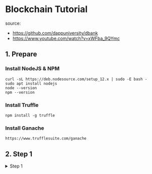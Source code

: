 # Blockchain Tutorial
source:
* https://github.com/dappuniversity/dbank
* https://www.youtube.com/watch?v=xWFba_9QYmc

## 1. Prepare
### Install NodeJS & NPM
```
curl -sL https://deb.nodesource.com/setup_12.x | sudo -E bash -
sudo apt install nodejs
node --version
npm --version
```
### Install Truffle
```
npm install -g truffle
```
### Install Ganache
```
https://www.trufflesuite.com/ganache
```

## 2. Step 1
<details><summary>Step 1</summary>
<p> 
  
  1. Run Ganache
  
  2. Truffle migrate
      ```
      npm install babel-register --save-dev
      truffle migrate
      ```
  
  3. Open 'truffle console'
```
token.__proto__             token.hasOwnProperty        token.isPrototypeOf         token.propertyIsEnumerable  token.toLocaleString        token.toString				token.valueOf
token.Approval              token.MinterChanged         token.Transfer              token.abi                   token.address               token.allEvents
token.allowance             token.approve               token.balanceOf             token.constructor           token.contract              token.decimals
token.decreaseAllowance     token.getPastEvents         token.increaseAllowance     token.methods               token.mint                  token.minter
token.name                  token.passMinterRole        token.send                  token.sendTransaction       token.symbol                token.totalSupply
token.transactionHash       token.transfer              token.transferFrom
```
------------------------------------------------------------------------------------------------------------
  * Start 
    ```
    truffle console
    ```
------------------------------------------------------------------------------------------------------------  
  * a.  Create variable 'token' <br>
    menggunakan 'await' karena 'asynchron'
    ```
    const token = await Token.deployed()
    token
    ```
------------------------------------------------------------------------------------------------------------  
  * b.  Isi dari variable 'token' <br> 
    <details><summary>Isi Token</summary>
    <p> 

    ```
    token.address
    ```
    > Output: '0xe77c79C2EbD60E4760d151e733Ca1aDEDd0ce627'
    ------------------------------------------------------------------------------------------------------------
    ```
    token.name()
    ```
    > Output: 'Desentralized Bank Currency'
    ------------------------------------------------------------------------------------------------------------    
    ```
    token.symbol()
    ```
    > Output: 'DBC'
    ------------------------------------------------------------------------------------------------------------    
    ```
    token.totalSupply()
    ```
    > Output: <BN: 0> or  BN { negative: 0, words: [ 0, <1 empty item> ], length: 1, red: null }
    ------------------------------------------------------------------------------------------------------------
    </p>
    </details>

------------------------------------------------------------------------------------------------------------
  * c.  Create variable 'accounts'
    <details><summary>Isi Token</summary>
    <p>
    Library 'web3' untuk konek ke ethereum kita di aplikasi "ganache" <br>

    ```
    const accounts = await web3.eth.getAccounts() 
    accounts
    account = accounts[0]
    account
    ```

    > Output 'accounts': 
    ```
    [
        '0xCE3dBd10E3Eb436f53F66970B56bf5B65b1923C4',
        '0xFB3704FbaC9528505a05b34385D47b84C7e7abB5',
        '0x29C49E1e1761d49Dbf22EE4EA83477C39196860E',
        '0x02CCfE5A5cda19b5344b7C9C6A6DC4c2300a4343',
        '0x7580a303c3E4eAC71A518eB4662bB09019B12825',
        '0x56DC3802407110C0768C22BE78BF5f402009f3f6',
        '0xded769a90b96080A990D5DdDDC49785a2B1d45bD',
        '0x4Fa87Abb7C37c58e4E95B03C595ed605D502d4F3',
        '0x12eE3AFDB535F6f55D7206b90e67d66575B1AE46',
        '0x325CD5A9Ba9458d213CB8e13BCf20C0DB7cC76bD'
    ]
    ```
    > Output 'account or account[0]': '0xCE3dBd10E3Eb436f53F66970B56bf5B65b1923C4'
    ------------------------------------------------------------------------------------------------------------
    ```
    web3.eth.getBalance(account)
    etherBalance = await web3.eth.getBalance(account)
    etherBalance
    web3.utils.fromWei(etherBalance)
    ```
    > Output 'getBalance(account)': '99967767340000000000' (nilai WEI bukan decimal) <br>
    > Output 'etherBalance' : '99967767340000000000' <br>
    > Output 'fromWei(etherBalance)' : '99.96776734' (nilai decimal dari WEI)
    ------------------------------------------------------------------------------------------------------------
    ```
    token.decimals()
    dec = await token.decimals()
    dec.toString()
    ```
    > Output 'token.decimals()': BN { negative: 0, words: [ 18, <1 empty item> ], length: 1, red: null }  <br>
    > Output 'dec.toString()' : '18'
    ------------------------------------------------------------------------------------------------------------
    ```
    web3.utils.toWei('98.85')

    token.mint(account, web3.utils.toWei("100"))
    tokenBalance = await token.balanceOf(account)
    tokenBalance
    tokenBalance.toString()

    web3.utils.fromWei(tokenBalance)


    ```
    > Output 'toWei('98.85')': '98850000000000000000' (nilai decimal ke WEI ) <br>
    > Output 'tokenBalance' : 
    ```
        BN {
        negative: 0,
        words: [ 51380224, 30903128, 22204, <1 empty item> ],
        length: 3,
        red: null
        }
      ```
      > Output 'tokenBalance.toString()' : '100000000000000000000' <br>
      > Output 'fromWei(tokenBalance)' : '100'
    ------------------------------------------------------------------------------------------------------------
    ```
    token.totalSupply()
    totalSupply = await token.totalSupply()
    totalSupply.toString()
    web3.utils.fromWei(totalSupply)
    ```
    > Output 'totalSupply()' : 
    ```
        BN {
        negative: 0,
        words: [ 51380224, 30903128, 22204, <1 empty item> ],
        length: 3,
        red: null
        }
    ```
    > Output 'totalSupply.toString()' : '100000000000000000000' <br>
    > Output 'fromWei(totalSupply)' : '100'
    ------------------------------------------------------------------------------------------------------------
    </p>
    </details>
</p>
</details>

